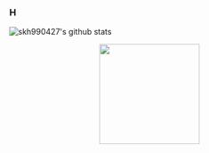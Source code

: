 ### H

<!--
**skh990427/skh990427** is a ✨ _special_ ✨ repository because its `README.md` (this file) appears on your GitHub profile.

Here are some ideas to get you started:

- 🔭 I’m currently working on ...
- 🌱 I’m currently learning ...
- 👯 I’m looking to collaborate on ...
- 🤔 I’m looking for help with ...
- 💬 Ask me about ...
- 📫 How to reach me: ...
- 😄 Pronouns: ...
- ⚡ Fun fact: ...
-->

![skh990427's github stats](https://github-readme-stats.vercel.app/api?username=skh990427&show_icons=true)
<div align="center">
<img height="180em" src="https://github-readme-stats-eight-theta.vercel.app/api/top-langs/?username=skh990427&layout=compact&langs_count=8&theme=radical"/>
</div>
